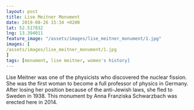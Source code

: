 ```yaml
---
layout: post
title: Lise Meitner Monument
date: 2019-08-26 15:34 +0200
lat: 52.517832
lng: 13.394011
feature_image: "/assets/images/lise_meitner_monument/1.jpg"
images: [
/assets/images/lise_meitner_monument/1.jpg
]
tags: [monument, lise meitner, women's history]
---
```


Lise Meitner was one of the physicists who discovered the nuclear fission. She was the first woman to become a full professor of physics in Germany. After losing her position because of the anti-Jewish laws, she fled to Sweden in 1938. This monument by Anna Franziska Schwarzbach was erected here in 2014.
